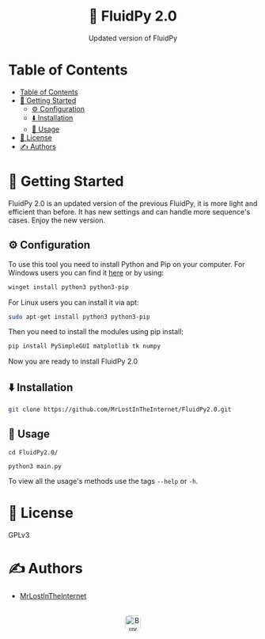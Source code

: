 <p align="center">
    <h1 align="center">
        🔗 FluidPy 2.0
    </h1>
    <p align="center">Updated version of FluidPy</p>
</p>

<p align="center">
    
</p>

# Table of Contents
- [Table of Contents](#table-of-contents)
- [🏁 Getting Started ](#getting-started)
  - [⚙️ Configuration ](#configuration)
  - [⬇️ Installation ](#️installation)
  - [🎈 Usage ](#usage)
- [📄 License](#license)
- [✍️ Authors ](#️authors)
# 🏁 Getting Started <a name = "getting-started"></a>

FluidPy 2.0 is an updated version of the previous FluidPy, it is more light and efficient than before. It has new settings and can handle more sequence's cases.
Enjoy the new version.

## ⚙️ Configuration <a name="configuration"></a>
To use this tool you need to install Python and Pip on your computer. For Windows users you can find it [here](https://python.org/downloads) or by using:
```bash
winget install python3 python3-pip
```
For Linux users you can install it via apt:
```bash
sudo apt-get install python3 python3-pip
```
Then you need to install the modules using pip install:
```bash
pip install PySimpleGUI matplotlib tk numpy
```
Now you are ready to install FluidPy 2.0

## ⬇️ Installation <a name="installation"></a>
```bash
git clone https://github.com/MrLostInTheInternet/FluidPy2.0.git

```

## 🎈 Usage <a name="usage"></a>

```
cd FluidPy2.0/

python3 main.py
```

To view all the usage's methods use the tags ```--help``` or ```-h```.
 

# 📄 License <a name = "license"></a>
GPLv3

# ✍️ Authors <a name = "authors"></a>
- [MrLostInTheInternet](https://github.com/BabelDev0)

<p align="center">
<br>
<a href="https://github.com/MrLostInTheInternet" target='_blank'>
<img height='32' style='border:0px;height:32px;border-radius:.5rem' src='https://img.shields.io/badge/GitHub-100000?style&#x3D;for-the-badge&amp;logo&#x3D;github&amp;logoColor&#x3D;white' border='0' alt='Buy Me a Coffee' />
</a>
